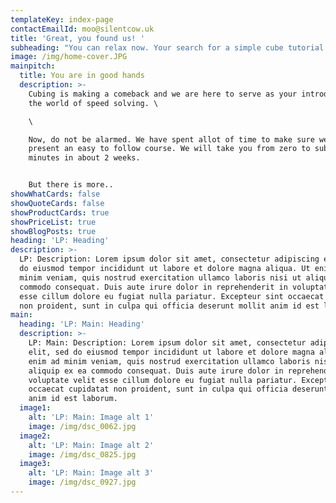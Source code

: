 ```yaml
---
templateKey: index-page
contactEmailId: moo@silentcow.uk
title: 'Great, you found us! '
subheading: "You can relax now. Your search for a simple cube tutorial is over. Keeping scrolling... \U0001F44B \U0001F92B \U0001F404"
image: /img/home-cover.JPG
mainpitch:
  title: You are in good hands
  description: >-
    Cubing is making a comeback and we are here to serve as your introduction
    the world of speed solving. \

    \

    Now, do not be alarmed. We have spent allot of time to make sure we can
    present an easy to follow course. We will take you from zero to sub 2
    minutes in about 2 weeks.


    But there is more..
showWhatCards: false
showQuoteCards: false
showProductCards: true
showPriceList: true
showBlogPosts: true
heading: 'LP: Heading'
description: >-
  LP: Description: Lorem ipsum dolor sit amet, consectetur adipiscing elit, sed
  do eiusmod tempor incididunt ut labore et dolore magna aliqua. Ut enim ad
  minim veniam, quis nostrud exercitation ullamco laboris nisi ut aliquip ex ea
  commodo consequat. Duis aute irure dolor in reprehenderit in voluptate velit
  esse cillum dolore eu fugiat nulla pariatur. Excepteur sint occaecat cupidatat
  non proident, sunt in culpa qui officia deserunt mollit anim id est laborum.
main:
  heading: 'LP: Main: Heading'
  description: >-
    LP: Main: Description: Lorem ipsum dolor sit amet, consectetur adipiscing
    elit, sed do eiusmod tempor incididunt ut labore et dolore magna aliqua. Ut
    enim ad minim veniam, quis nostrud exercitation ullamco laboris nisi ut
    aliquip ex ea commodo consequat. Duis aute irure dolor in reprehenderit in
    voluptate velit esse cillum dolore eu fugiat nulla pariatur. Excepteur sint
    occaecat cupidatat non proident, sunt in culpa qui officia deserunt mollit
    anim id est laborum.
  image1:
    alt: 'LP: Main: Image alt 1'
    image: /img/dsc_0062.jpg
  image2:
    alt: 'LP: Main: Image alt 2'
    image: /img/dsc_0825.jpg
  image3:
    alt: 'LP: Main: Image alt 3'
    image: /img/dsc_0927.jpg
---
```


